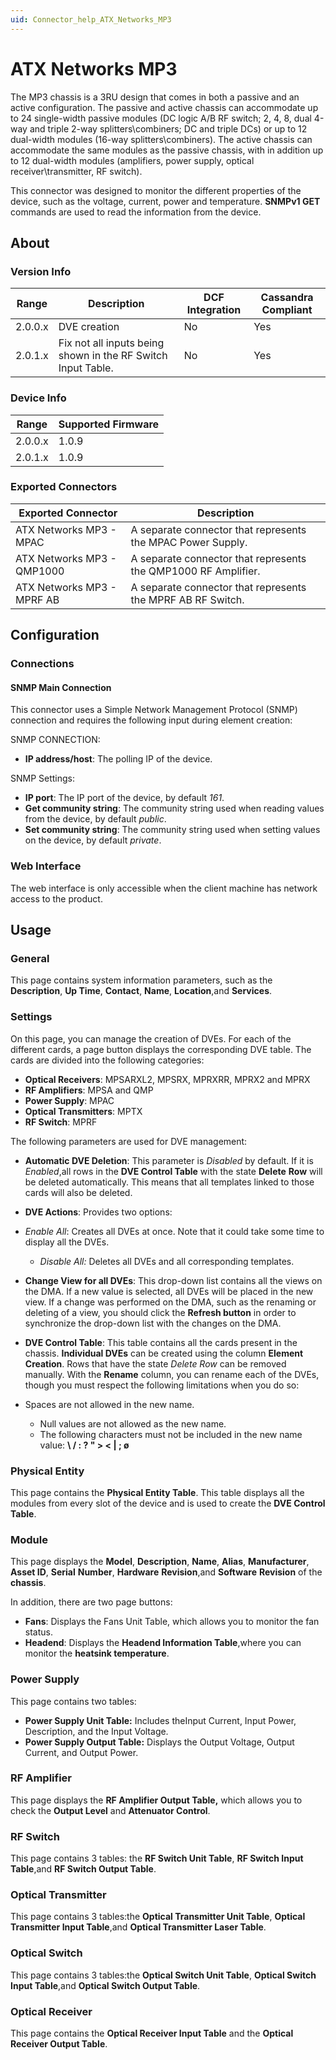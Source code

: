 ```yaml
---
uid: Connector_help_ATX_Networks_MP3
---
```


# ATX Networks MP3

The MP3 chassis is a 3RU design that comes in both a passive and an active configuration. The passive and active chassis can accommodate up to 24 single-width passive modules (DC logic A/B RF switch; 2, 4, 8, dual 4-way and triple 2-way splitters\combiners; DC and triple DCs) or up to 12 dual-width modules (16-way splitters\combiners). The active chassis can accommodate the same modules as the passive chassis, with in addition up to 12 dual-width modules (amplifiers, power supply, optical receiver\transmitter, RF switch).

This connector was designed to monitor the different properties of the device, such as the voltage, current, power and temperature. **SNMPv1 GET** commands are used to read the information from the device.

## About

### Version Info

| **Range** | **Description**                                              | **DCF Integration** | **Cassandra Compliant** |
|-----------|--------------------------------------------------------------|---------------------|-------------------------|
| 2.0.0.x   | DVE creation                                                 | No                  | Yes                     |
| 2.0.1.x   | Fix not all inputs being shown in the RF Switch Input Table. | No                  | Yes                     |

### Device Info

| **Range** | **Supported Firmware** |
|-----------|------------------------|
| 2.0.0.x   | 1.0.9                  |
| 2.0.1.x   | 1.0.9                  |

### Exported Connectors

| **Exported Connector**     | **Description**                                                |
|----------------------------|----------------------------------------------------------------|
| ATX Networks MP3 - MPAC    | A separate connector that represents the MPAC Power Supply.    |
| ATX Networks MP3 - QMP1000 | A separate connector that represents the QMP1000 RF Amplifier. |
| ATX Networks MP3 - MPRF AB | A separate connector that represents the MPRF AB RF Switch.    |

## Configuration

### Connections

#### SNMP Main Connection

This connector uses a Simple Network Management Protocol (SNMP) connection and requires the following input during element creation:

SNMP CONNECTION:

- **IP address/host**: The polling IP of the device.

SNMP Settings:

- **IP port**: The IP port of the device, by default *161*.
- **Get community string**: The community string used when reading values from the device, by default *public*.
- **Set community string**: The community string used when setting values on the device, by default *private*.

### Web Interface

The web interface is only accessible when the client machine has network access to the product.

## Usage

### General

This page contains system information parameters, such as the **Description**, **Up Time**, **Contact**, **Name**, **Location**,and **Services**.

### Settings

On this page, you can manage the creation of DVEs. For each of the different cards, a page button displays the corresponding DVE table. The cards are divided into the following categories:

- **Optical Receivers**: MPSARXL2, MPSRX, MPRXRR, MPRX2 and MPRX
- **RF Amplifiers**: MPSA and QMP
- **Power Supply**: MPAC
- **Optical Transmitters**: MPTX
- **RF Switch**: MPRF

The following parameters are used for DVE management:

- **Automatic DVE Deletion**: This parameter is *Disabled* by default. If it is *Enabled*,all rows in the **DVE Control Table** with the state **Delete** **Row** will be deleted automatically. This means that all templates linked to those cards will also be deleted.

- **DVE Actions**: Provides two options:

- *Enable All*: Creates all DVEs at once. Note that it could take some time to display all the DVEs.
  - *Disable All:* Deletes all DVEs and all corresponding templates.

- **Change View for all DVEs**: This drop-down list contains all the views on the DMA. If a new value is selected, all DVEs will be placed in the new view. If a change was performed on the DMA, such as the renaming or deleting of a view, you should click the **Refresh button** in order to synchronize the drop-down list with the changes on the DMA.

- **DVE Control Table**: This table contains all the cards present in the chassis. **Individual DVEs** can be created using the column **Element Creation**. Rows that have the state *Delete Row* can be removed manually. With the **Rename** column, you can rename each of the DVEs, though you must respect the following limitations when you do so:

- Spaces are not allowed in the new name.
  - Null values are not allowed as the new name.
  - The following characters must not be included in the new name value: **\\ / : ? " \> \< \| ; ø**

### Physical Entity

This page contains the **Physical Entity Table**. This table displays all the modules from every slot of the device and is used to create the **DVE Control Table**.

### Module

This page displays the **Model**, **Description**, **Name**, **Alias**, **Manufacturer**, **Asset ID**, **Serial** **Number**, **Hardware** **Revision**,and **Software** **Revision** of the **chassis**.

In addition, there are two page buttons:

- **Fans**: Displays the Fans Unit Table, which allows you to monitor the fan status.
- **Headend**: Displays the **Headend Information Table**,where you can monitor the **heatsink temperature**.

### Power Supply

This page contains two tables:

- **Power Supply Unit Table:** Includes theInput Current, Input Power, Description, and the Input Voltage.
- **Power Supply Output Table:** Displays the Output Voltage, Output Current, and Output Power.

### RF Amplifier

This page displays the **RF Amplifier Output Table,** which allows you to check the **Output Level** and **Attenuator Control**.

### RF Switch

This page contains 3 tables: the **RF Switch Unit Table**, **RF Switch Input Table**,and **RF Switch Output Table**.

### Optical Transmitter

This page contains 3 tables:the **Optical Transmitter Unit Table**, **Optical Transmitter Input Table**,and **Optical Transmitter Laser Table**.

### Optical Switch

This page contains 3 tables:the **Optical Switch Unit Table**, **Optical Switch Input Table**,and **Optical Switch Output Table**.

### Optical Receiver

This page contains the **Optical Receiver Input Table** and the **Optical Receiver Output Table**.
